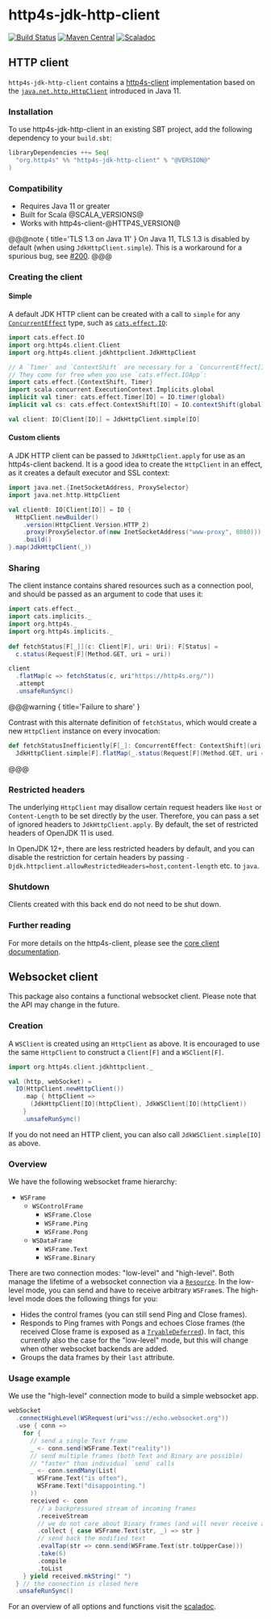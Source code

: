 # http4s-jdk-http-client

[![Build Status](https://github.com/http4s/http4s-jdk-http-client/workflows/CI/badge.svg?branch=master)](https://github.com/http4s/http4s-jdk-http-client/actions) [![Maven Central](https://maven-badges.herokuapp.com/maven-central/org.http4s/http4s-jdk-http-client_@SCALA_VERSION@/badge.svg)](https://maven-badges.herokuapp.com/maven-central/org.http4s/http4s-jdk-http-client_@SCALA_VERSION@) [![Scaladoc](https://javadoc-badge.appspot.com/org.http4s/http4s-jdk-http-client_@SCALA_VERSION@.svg?label=scaladoc)](https://javadoc-badge.appspot.com/org.http4s/http4s-jdk-http-client_@SCALA_VERSION@)

## HTTP client

`http4s-jdk-http-client` contains a [http4s-client] implementation based on
the [`java.net.http.HttpClient`][Java HttpClient] introduced in Java
11.

### Installation

To use http4s-jdk-http-client in an existing SBT project, add the
following dependency to your `build.sbt`:

```scala
libraryDependencies ++= Seq(
  "org.http4s" %% "http4s-jdk-http-client" % "@VERSION@"
)
```

### Compatibility

* Requires Java 11 or greater
* Built for Scala @SCALA_VERSIONS@
* Works with http4s-client-@HTTP4S_VERSION@

@@@note { title='TLS 1.3 on Java 11' }
On Java 11, TLS 1.3 is disabled by default (when using `JdkHttpClient.simple`).
This is a workaround for a spurious bug, see [#200](https://github.com/http4s/http4s-jdk-http-client/issues/200).
@@@

### Creating the client

#### Simple

A default JDK HTTP client can be created with a call to `simple` for
any [`ConcurrentEffect`][ConcurrentEffect] type, such as
[`cats.effect.IO`][IO]:

```scala mdoc:silent:reset-class
import cats.effect.IO
import org.http4s.client.Client
import org.http4s.client.jdkhttpclient.JdkHttpClient

// A `Timer` and `ContextShift` are necessary for a `ConcurrentEffect[IO]`.
// They come for free when you use `cats.effect.IOApp`:
import cats.effect.{ContextShift, Timer}
import scala.concurrent.ExecutionContext.Implicits.global
implicit val timer: cats.effect.Timer[IO] = IO.timer(global)
implicit val cs: cats.effect.ContextShift[IO] = IO.contextShift(global)

val client: IO[Client[IO]] = JdkHttpClient.simple[IO]
```

#### Custom clients

A JDK HTTP client can be passed to `JdkHttpClient.apply` for use as an
http4s-client backend.  It is a good idea to create the `HttpClient`
in an effect, as it creates a default executor and SSL context:

```scala mdoc:silent
import java.net.{InetSocketAddress, ProxySelector}
import java.net.http.HttpClient

val client0: IO[Client[IO]] = IO {
  HttpClient.newBuilder()
    .version(HttpClient.Version.HTTP_2)
    .proxy(ProxySelector.of(new InetSocketAddress("www-proxy", 8080)))
    .build()
}.map(JdkHttpClient(_))
```

### Sharing

The client instance contains shared resources such as a connection
pool, and should be passed as an argument to code that uses it:

```scala mdoc
import cats.effect._
import cats.implicits._
import org.http4s._
import org.http4s.implicits._
  
def fetchStatus[F[_]](c: Client[F], uri: Uri): F[Status] =
  c.status(Request[F](Method.GET, uri = uri))

client
  .flatMap(c => fetchStatus(c, uri"https://http4s.org/"))
  .attempt
  .unsafeRunSync()
```

@@@warning { title='Failure to share' }

Contrast with this alternate definition of `fetchStatus`, which would
create a new `HttpClient` instance on every invocation:

```scala mdoc
def fetchStatusInefficiently[F[_]: ConcurrentEffect: ContextShift](uri: Uri): F[Status] =
  JdkHttpClient.simple[F].flatMap(_.status(Request[F](Method.GET, uri = uri)))
```

@@@

### Restricted headers

The underlying `HttpClient` may disallow certain request headers like `Host`
or `Content-Length` to be set directly by the user. Therefore, you can pass a set
of ignored headers to `JdkHttpClient.apply`. By default, the set of restricted
headers of OpenJDK 11 is used.

In OpenJDK 12+, there are less restricted headers by default, and you can disable
the restriction for certain headers by passing
`-Djdk.httpclient.allowRestrictedHeaders=host,content-length` etc. to `java`.

### Shutdown

Clients created with this back end do not need to be shut down.

### Further reading

For more details on the http4s-client, please see the [core client
documentation][http4s-client].

## Websocket client

This package also contains a functional websocket client. Please note that
the API may change in the future.

### Creation

A `WSClient` is created
using an `HttpClient` as above. It is encouraged to use the same `HttpClient`
to construct a `Client[F]` and a `WSClient[F]`.

```scala mdoc
import org.http4s.client.jdkhttpclient._

val (http, webSocket) =
  IO(HttpClient.newHttpClient())
    .map { httpClient =>
      (JdkHttpClient[IO](httpClient), JdkWSClient[IO](httpClient))
    }
    .unsafeRunSync()
```

If you do not need an HTTP client, you can also call `JdkWSClient.simple[IO]` as above.

### Overview

We have the following websocket frame hierarchy:

 - `WSFrame`
     - `WSControlFrame`
         - `WSFrame.Close`
         - `WSFrame.Ping`
         - `WSFrame.Pong`
     - `WSDataFrame`
         - `WSFrame.Text`
         - `WSFrame.Binary`

There are two connection modes: "low-level" and "high-level". Both manage the lifetime of a
websocket connection via a [`Resource`][Resource].
In the low-level mode, you can send and have to receive arbitrary `WSFrame`s.
The high-level mode does the following things for you:

 - Hides the control frames (you can still send Ping and Close frames).
 - Responds to Ping frames with Pongs and echoes Close frames (the received Close frame is exposed
   as a [`TryableDeferred`][TryableDeferred]). In fact, this currently also the case for the
   "low-level" mode, but this will change when other websocket backends are added.
 - Groups the data frames by their `last` attribute.

### Usage example

We use the "high-level" connection mode to build a simple websocket app.

```scala mdoc
webSocket
  .connectHighLevel(WSRequest(uri"wss://echo.websocket.org"))
  .use { conn =>
    for {
      // send a single Text frame
      _ <- conn.send(WSFrame.Text("reality"))
      // send multiple frames (both Text and Binary are possible)
      // "faster" than individual `send` calls
      _ <- conn.sendMany(List(
        WSFrame.Text("is often"),
        WSFrame.Text("disappointing.")
      ))
      received <- conn
        // a backpressured stream of incoming frames
        .receiveStream
        // we do not care about Binary frames (and will never receive any)
        .collect { case WSFrame.Text(str, _) => str }
        // send back the modified text
        .evalTap(str => conn.send(WSFrame.Text(str.toUpperCase)))
        .take(6)
        .compile
        .toList
    } yield received.mkString(" ")
  } // the connection is closed here
  .unsafeRunSync()
```

For an overview of all options and functions visit the [scaladoc].

[http4s-client]: https://http4s.org/v@HTTP4S_VERSION_SHORT@/client/
[Java HttpClient]: https://docs.oracle.com/en/java/javase/11/docs/api/java.net.http/java/net/http/HttpClient.html
[ConcurrentEffect]: https://typelevel.org/cats-effect/typeclasses/concurrent-effect.html
[IO]: https://typelevel.org/cats-effect/datatypes/io.html
[Resource]: https://typelevel.org/cats-effect/datatypes/resource.html
[TryableDeferred]: https://typelevel.org/cats-effect/api/cats/effect/concurrent/TryableDeferred.html
[scaladoc]: https://static.javadoc.io/org.http4s/http4s-jdk-http-client_@SCALA_VERSION@/@VERSION@/org/http4s/client/jdkhttpclient/index.html
